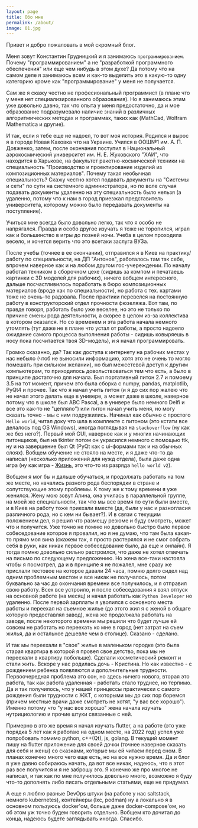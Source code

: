```yaml
---
layout: page
title: Обо мне
permalink: /about/
image: 01.jpg
---
```


Привет и добро пожаловать в мой скромный блог. 

Меня зовут Константин Грудницкий и я занимаюсь `программированием`. Почему "программированием" а не "разработкой программного обеспечения" или еще чем нибудь в этом духе? Да потому что на самом деле я занимаюсь всем и как-то выделить это в какую-то одну категорию кроме как "программирование" у меня не получается. 

Сам же я скажу честно не професиональный программист (в плане что у меня нет специализированного образования). Но я занимаюсь этим уже довольно давно, так что опыта у меня предостаточно, да и мое образование подразумевало наличие знаний в различных алгоритмических методах и программах, таких как (MathCad, Wolfram Mathematica и другие).

И так, если я тебе еще не надоел, то вот моя история. Родился и вырос я в городе Новая Каховка что на Украине. Учился в ООШ№1 им. А. П. Довженко, затем, после окончания поступил в Национальный аэрокосмический университет им. Н. Е. Жуковского "ХАИ", что находится в Харькове, на факультет ракетно-космической техники на специальность "Производство и проектирование изделий из композиционных материалов". 
Почему такая необычная специальность? Скажу честно хотел подавать документы на "Системы и сети" по сути на системного администратора, но по воле случая подавать документы удаленно на эту специальность было нельзя (а удаленно, потому что к нам в город приезжал представитель университета, которому можно было передавать документы на поступление).

Учиться мне всегда было довольно легко, так что я особо не напрягался. Правда и особо другое изучать я тоже не торопился, играл как и большинство в игры до позней ночи. Учеба в целом проходила весело, и хочется верить что это всетаки заслуга ВУЗа. 

После учебы (точнее в ее окончании), отправился я в Киев на практику/работу по специальности, на ДП "Антонов", работалось там так себе, впрочем наверное как и на любом другом гос-учереждении. По началу работал техником в сборочном цехе (сидишь за компом и печатаешь картинки с 3D моделей для рабочих), ничего вобщем интересного, дальше посчастливилось поработать в бюро композиционных материалов (вроде как по специальности), но работа с тех. картами тоже не очень-то радовала. После практики перевелся на постоянную работу в конструкторский отдел прочности фюзеляжа. Вот там, по правде говоря, работать было уже веселее, но это не только по причине смены рода деятельности, а скорее в целом из-за коллектива в котором оказался. Но со временем и эта работа начала немного утомлять (тут даже не в плане что устал от работы, а просто надоело ожидание самого процесса выполнения работы - сидишь ковыряешь в носу пока посчитается твоя 3D-модель), и я начал программировать. 

Громко сказанно, да? Так как доступа к интернету на рабочих местах у нас небыло (чтоб не выносили информацию, хотя это не очень то могло помешать при сильном желании), но был межсетевой доступ к другим компьютерам, то приходилось довольствоваться тем что есть, а было в принципе достаточно для начала. Был портативный питон 2.7 и помоему 3.5 на тот момент, причем это была сборка с numpy, pandas, matplotlib, PyQt4 и прочее. Так что я начал учить питон (и я до сих пор жалею что не начал этого делать еще в универе, а может даже в школе, наверное потому что в школе был ABC Pascal, а в универе было немного Delfi и все это как-то не "цепляло") или питон начал учить меня, но могу сказать точно - мы с ним подружились. Начинал как обычно с простого `Hello world`, читал доку что шла в комплекте с питоном (это кстати все делалось под OS Windows), иногда поглядывая на `stackoverflow` (ну как же без него?). Первый мой GUI, наверное как и у многих начинающих питонщиков, был на tkinter потом он украсился немного с помощью ttk, ну и на завершение был Qt (PyQt как с ui-формами так и на обычных слоях). Вобщем обучение не стояло на месте, и я даже что-то да написал (несколько приложений для нужд отдела), была даже одна игра (ну как игра - [Жизнь](https://ru.wikipedia.org/wiki/%D0%98%D0%B3%D1%80%D0%B0_%C2%AB%D0%96%D0%B8%D0%B7%D0%BD%D1%8C%C2%BB), это что-то из разряда `hello world v2`).

Вобщем я мог бы и дальше обучаться, и продолжать работать на том же месте, но начались разного рода беспорядки в стране и сопутствующие этому проблемы. К тому же к тому времени я уже женился. Жену мою зовут Алина, она училась в параллельной группе, на моей же специальности, так что мы все время по сути были вместе, и в Киев на работу тоже приехали вместе (да, были у нас и разногласия различного рода, но с кем ни бывает?). И в связи с текущим положением дел, я решил что размещу резюме и буду смотреть, может что и получится. Уже точно не помню но довольно быстро было первое собеседование которое я провалил, но я не думаю, что там была какая-то прямо моя вина (скажем так, я просто растерялся и не смог собрать себя в руки, как никак первое собеседование было, да еще и онлайн). Я тогда помню довольно сильно растроился, что даже не хотел отвечать на письмо по следующему предложению. Но жена все-таки настояла чтобы я посмотрел, да и в принципе я не пожалел, мне сразу же прислали тестовое на которое давали 24 часа, помню долго сидел над одним проблемным местом и все никак не получалось, потом буквально за час до окончания времени все получилось, и я отправил свою работу. Всех все устроило, и после собеседования я взял отпуск на основной работе (на месяц) и начал работать как `Python Developer` но удаленно. После первой зарплаты я уволился с основного места работы и переехал на съемное жилье (до этого жил я с женой в общаге которую предоставлял завод), жена же продолжала работать на заводе, после некоторого времени мы решили что будет лучше ей совсем не работать но переехать ко мне в город (нет затрат на съем жилья, да и остальное дешевле чем в столице). Сказано - сделано.

И так мы переехали в "свое" жилье в маленьком городке (это была старая квартира в которой я провел свое детство, пока мы не переехали в квартиру побольше). Сделали косметический ремонт и стали жить. Вскоре у нас родилась дочь - Кристина. Но как известно - с рождением ребенка появляются и дополнительные трудности. Первоочередная проблема это сон, но здесь ничего нового, вторая это работа, так как работа удаленная - работать стало труднее, но терпимо. Да и так получилось, что у нашей принцессы практически с самого рождения были трудности с ЖКТ, с которыми мы до сих пор боремся (причем местные врачи даже смотреть не хотят, "у вас все хорошо"). Именно потому что "у нас все хорошо" жена начала изучать нутрициологию и прочие штуки связанные с ней.

Примерно в это же время я начал изучать flutter, а на работе (это уже порядка 5 лет как я работаю на одном месте, на 2022 год) успел уже попробовать помимо python, c++(Qt), js, golang. В текущий момент пишу на flutter приложение для своей дочки (точнее наверное сказать для себя и жены) со сказками, которые мы ей читаем перед сном. В планах конечно много чего еще есть, но на все нужно время. Да и блог я уже давно собираюсь начать, да вот все никак, надеюсь, что в этот раз все получится и я не заброшу эго. Я конечно же про многое не написал, и так как по мне получилось довольно много, возможно я буду что-то дополнять либо писать отдельными статьями, еще не придумал.

А еще я люблю разные DevOps штуки (на работе у нас saltstack, немного kubernetes), контейнеры (lxc, podman) ну а локально я в основном пользуюсь docker'ом, больше даже docker-compose'ом, но об этом уж точно будем говорить отдельно. Вобщем кто дочитал до конца, надеюсь будете заглядывать иногда. Спасибо.
